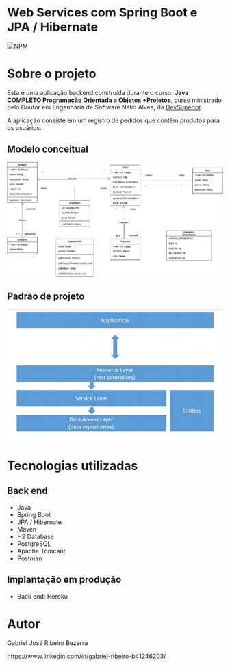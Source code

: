 # Web Services com Spring Boot e JPA / Hibernate
[![NPM](https://img.shields.io/npm/l/react)](https://github.com/gabrielribeirojb/course-springboot-java-11/blob/main/LICENSE) 

# Sobre o projeto

Esta é uma aplicação backend construída durante o curso: **Java COMPLETO Programação Orientada a Objetos +Projetos**, curso ministrado pelo Doutor em Engenharia de Software Nélio Alves, da [DevSuperior](https://devsuperior.com "Site da DevSuperior").

A aplicação consiste em um registro de pedidos que contêm produtos para os usuários.

## Modelo conceitual
![Modelo Conceitual](https://github.com/gabrielribeirojb/itens-para-readme/blob/main/assets/01-course-springboot-java-11/modelo-conceitual.png)

## Padrão de projeto
![Padrao Projeto](https://github.com/gabrielribeirojb/itens-para-readme/blob/main/assets/01-course-springboot-java-11/padrao-projeto.jpeg)

# Tecnologias utilizadas
## Back end
- Java
- Spring Boot
- JPA / Hibernate
- Maven
- H2 Database
- PostgreSQL
- Apache Tomcant
- Postman
## Implantação em produção
- Back end: Heroku

# Autor

Gabriel José Ribeiro Bezerra

https://www.linkedin.com/in/gabriel-ribeiro-b41246203/
